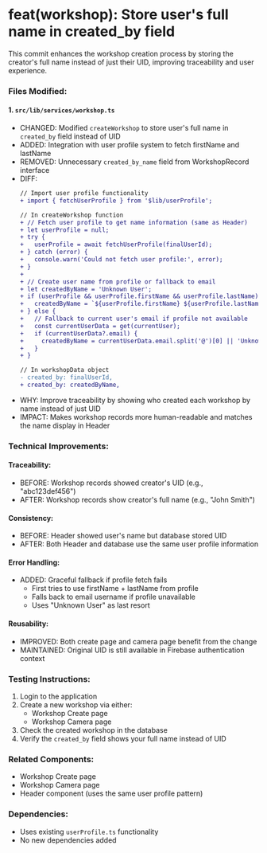 # feat(workshop): Store user's full name in created_by field

This commit enhances the workshop creation process by storing the creator's full name instead of just their UID, improving traceability and user experience.

### Files Modified:

#### 1. `src/lib/services/workshop.ts`
- CHANGED: Modified `createWorkshop` to store user's full name in `created_by` field instead of UID
- ADDED: Integration with user profile system to fetch firstName and lastName
- REMOVED: Unnecessary `created_by_name` field from WorkshopRecord interface
- DIFF:
  ```diff
  // Import user profile functionality
  + import { fetchUserProfile } from '$lib/userProfile';
  
  // In createWorkshop function
  + // Fetch user profile to get name information (same as Header)
  + let userProfile = null;
  + try {
  +   userProfile = await fetchUserProfile(finalUserId);
  + } catch (error) {
  +   console.warn('Could not fetch user profile:', error);
  + }
  +
  + // Create user name from profile or fallback to email
  + let createdByName = 'Unknown User';
  + if (userProfile && userProfile.firstName && userProfile.lastName) {
  +   createdByName = `${userProfile.firstName} ${userProfile.lastName}`;
  + } else {
  +   // Fallback to current user's email if profile not available
  +   const currentUserData = get(currentUser);
  +   if (currentUserData?.email) {
  +     createdByName = currentUserData.email.split('@')[0] || 'Unknown User';
  +   }
  + }

  // In workshopData object
  - created_by: finalUserId,
  + created_by: createdByName,
  ```
- WHY: Improve traceability by showing who created each workshop by name instead of just UID
- IMPACT: Makes workshop records more human-readable and matches the name display in Header

### Technical Improvements:

#### Traceability:
- BEFORE: Workshop records showed creator's UID (e.g., "abc123def456")
- AFTER: Workshop records show creator's full name (e.g., "John Smith")

#### Consistency:
- BEFORE: Header showed user's name but database stored UID
- AFTER: Both Header and database use the same user profile information

#### Error Handling:
- ADDED: Graceful fallback if profile fetch fails
  - First tries to use firstName + lastName from profile
  - Falls back to email username if profile unavailable
  - Uses "Unknown User" as last resort

#### Reusability:
- IMPROVED: Both create page and camera page benefit from the change
- MAINTAINED: Original UID is still available in Firebase authentication context

### Testing Instructions:

1. Login to the application
2. Create a new workshop via either:
   - Workshop Create page
   - Workshop Camera page
3. Check the created workshop in the database
4. Verify the `created_by` field shows your full name instead of UID

### Related Components:
- Workshop Create page
- Workshop Camera page
- Header component (uses the same user profile pattern)

### Dependencies:
- Uses existing `userProfile.ts` functionality
- No new dependencies added